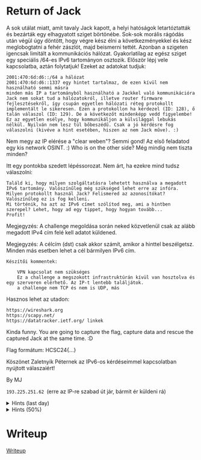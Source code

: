 # Return of Jack

A sok utálat miatt, amit tavaly Jack kapott, a helyi hatóságok letartóztatták és bezárták egy elhagyatott sziget börtönébe. Sok-sok morális rágódás után végül úgy döntött, hogy végre kész élni a következményekkel és kész meglobogtatni a fehér zászlót, majd beismerni tettét. Azonban a szigeten igencsak limitált a kommunikációs hálózat. Gyakorlatilag az egész sziget egy speciális /64-es IPv6 tartományon osztozik. Először lépj vele kapcsolatba, aztán folytatjuk!
Ezeket az adatokat tudjuk:

    2001:470:6d:d6::/64 a hálózat
    2001:470:6d:d6::1337 egy hintet tartalmaz, de ezen kívül nem használható semmi másra
    minden más IP a tartományból használható a Jackkel való kommunikációra
    Jack nem sokat tud a hálózatokról, illetve router firmware fejlesztésekről, így csupán egyetlen hálózati réteg protokollt implementált le sikeresen. Ezen a protokollon ha kérdezel (ID: 128), ő talán válaszol (ID: 129). De a következőt mindenképp vedd figyelembe! Ez az egyetlen esélye, hogy kommunikáljon a külvilággal lebukás nélkül. Nyilván nem lesz túl bőbeszédű. Csak a jó kérdésre fog válaszolni (kivéve a hint esetében, hiszen az nem Jack műve). :)

Nem megy az IP elérése a "clear weben"? Semmi gond! Az első feladatod egy kis network OSINT. :) Who is on the other side?
Még mindig nem tiszta minden?

Itt egy pontokba szedett lépéssorozat. Nem árt, ha ezekre mind tudsz válaszolni:

    Találd ki, hogy milyen szolgáltatásra lehetett használva a megadott IPv6 tartomány. Valószínűleg még szükséged lehet erre az infóra.
    Milyen protokollt használ Jack? Felismered az azonosítókat? Valószínűleg ez is fog kelleni.
    Mi történik, ha azt az IPv6 címet szólítod meg, ami a hintben szerepel? Lehet, hogy ad egy tippet, hogy hogyan tovább...
    Profit!

Megjegyzés: A challenge megoldása során neked közvetlenül csak az alább megadott IPv4 cím felé kell adatot küldened.

Megjegyzés: A célcím (dst) csak akkor számít, amikor a hinttel beszélgetsz. Minden más esetben lehet a cél bármilyen IPv6 cím.

    Készítői kommentek:

        VPN kapcsolat nem szükséges
        Ez a challenge a megszokott infrastruktúrán kívül van hosztolva és egy szerveren elérhető. Az IP-t lentebb találjátok.
        a challenge nem TCP és nem is UDP, más

Hasznos lehet az utadon:

    https://wireshark.org
    https://scapy.net/
    https://datatracker.ietf.org/ linkek

Kinda funny. You are going to capture the flag, capture data and rescue the captured Jack at the same time. :D

Flag formátum: HCSC24{...}

Köszönet Zaletnyik Péternek az IPv6-os kérdéseimmel kapcsolatban nyújtott válaszaiért!

By MJ

`193.225.251.62 `(erre az IP-re szabad út jár, bármit ér küldeni rá) 

<details>
  <summary>Hints (last day)</summary> 
  
A "whois 2001:470:6d:d6::1337 | grep broker" adjon neked ihletet utadon hajósinasom!

</details>

<details>
  <summary>Hints (50%)</summary> 
  
Akkor a checklist...
  1. IPv4(IPv6(ICMPv6()))
  2. ICMPv6
Hol a flag? Többet erővel, mint ésszel! Elvégre egy gonosztevőről van szó! ICMP-re nézz rá, hogy hol lehet benne flaget rejteni.

</details>

# Writeup

[Writeup](WRITEUP.md)
